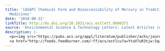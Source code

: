 ```yaml
---
title: '[ASAP] Chemical Form and Bioaccessibility of Mercury in Traditional Tibetan
  Medicines'
date: '2018-08-22'
linkTitle: http://dx.doi.org/10.1021/acs.estlett.8b00371
source: 'Environmental Science & Technology Letters: Latest Articles (ACS Publications)'
description: |-
  <p><img src="https://pubs.acs.org/appl/literatum/publisher/achs/journals/content/estlcu/0/estlcu.ahead-of-print/acs.estlett.8b00371/20180822/images/medium/ez-2018-00371s_0004.gif" alt="TOC Graphic"/></p><div><cite>Environmental Science & Technology Letters</cite></div><div>DOI: 10.1021/acs.estlett.8b00371</div><div class="feedflare">
  <a href="http://feeds.feedburner.com/~ff/acs/estlcu?a=YtaV7uR3tjw:Sqzcl7x6gfs:yIl2AUoC8zA"><img src="http://feeds.feedburner.com/~ff/acs/estlcu?d=yIl2AUoC8zA" borde
---
```

